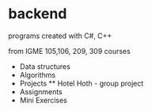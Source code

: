 # backend
programs created with C#, C++

from IGME 105,106, 209, 309 courses
 - Data structures
 - Algorithms
 - Projects
   ** Hotel Hoth - group project
 - Assignments
 - Mini Exercises
